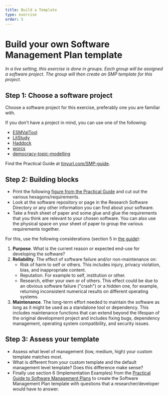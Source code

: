 ```yaml
---
title: Build a Template
type: exercise
order: 5
---
```


# Build your own Software Management Plan template

*In a live setting, this exercise is done in groups.
Each group will be assigned a software project.
The group will then create an SMP template for this project.*

## Step 1: Choose a software project

Choose a software project for this exercise, preferably one you are familiar with.

If you don't have a project in mind, you can use one of the following:

- [ESMValTool](https://research-software-directory.org/software/esmvaltool)
- [LitStudy](https://research-software-directory.org/software/litstudy)
- [Haddock](https://research-software-directory.org/software/haddock3)
- [worcs](https://cjvanlissa.github.io/worcs/index.html)
- [democracy-topic-modelling](https://research-software-directory.org/software/democracy-topic-modelling)

Find the Practical Guide at [tinyurl.com/SMP-guide](https://doi.org/10.5281/zenodo.7589725).

## Step 2: Building blocks

- Print the following [figure from the Practical Guide](media/SMP-requirements.pdf) and cut out the various hexagons/requirements. 
- Look at the software repository or page in the Research Software Directory or any other information you can find about your software. 
- Take a fresh sheet of paper and some glue and glue the requirements that you think are relevant to your chosen software. You can also use the physical space on your sheet of paper to group the various requirements together. 

For this, use the following considerations (section 5 in [the guide](https://doi.org/10.5281/zenodo.7589725)):

1. **Purpose**. What is the current reason or expected end-use for developing the software?
2. **Reliability**. The effect of software failure and/or non-maintenance on:
    - Risk of harm to self or others. This includes injury, privacy violation, bias, and inappropriate content.
    - Reputation. For example to self, institution or other.
    - Research, either your own or of others. This effect could be due to an obvious software failure ("crash") or a hidden one, for example, returning inconsistent numerical results on different operating systems.
3. **Maintenance**. The long-term effort needed to maintain the software as long as it might be used as a standalone tool or dependency. This includes maintenance functions that can extend beyond the lifespan of the original development project and includes fixing bugs, dependency management, operating system compatibility, and security issues.


## Step 3: Assess your template

- Assess what level of management (low, medium, high) your custom template matches most. 
- What is different from your custom template and the default management level template? Does this difference make sense?
- Finally use section 6 (Implementation Examples) from the [Practical Guide to Software Management Plans](https://doi.org/10.5281/zenodo.7589725) to create the Software Management Plan template with questions that a researcher/developer would have to answer. 
